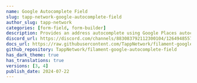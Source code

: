 ```yaml
---
name: Google Autocomplete Field
slug: tapp-network-google-autocomplete-field
author_slug: tapp-network
categories: [form-field, form-builder]
description: Provides an address autocomplete using Google Places autocomplete API, with fully customizable address fields.
discord_url: https://discord.com/channels/883083792112300104/1264948557153308692
docs_url: https://raw.githubusercontent.com/TappNetwork/filament-google-autocomplete-field/main/README.md
github_repository: TappNetwork/filament-google-autocomplete-field
has_dark_theme: true
has_translations: true
versions: [3, 4]
publish_date: 2024-07-22
---
```

